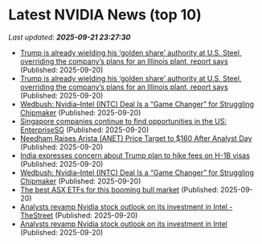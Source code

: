 # Latest NVIDIA News (top 10)
_Last updated: **2025-09-21 23:27:30**_

- [Trump is already wielding his ‘golden share’ authority at U.S. Steel, overriding the company’s plans for an Illinois plant, report says](https://fortune.com/2025/09/20/trump-us-steel-nippon-trump-golden-share-granite-city-plant-blocked-politics/) (Published: 2025-09-20)
- [Trump is already wielding his ‘golden share’ authority at U.S. Steel, overriding the company’s plans for an Illinois plant, report says](https://finance.yahoo.com/news/trump-already-wielding-golden-share-225826240.html) (Published: 2025-09-20)
- [Wedbush: Nvidia–Intel (INTC) Deal Is a “Game Changer” for Struggling Chipmaker](https://biztoc.com/x/d99b5a62c7251626) (Published: 2025-09-20)
- [Singapore companies continue to find opportunities in the US: EnterpriseSG](https://www.straitstimes.com/business/companies-markets/singapore-companies-continue-to-find-opportunities-in-the-us-enterprisesg) (Published: 2025-09-20)
- [Needham Raises Arista (ANET) Price Target to $160 After Analyst Day](https://finance.yahoo.com/news/needham-raises-arista-anet-price-223658339.html) (Published: 2025-09-20)
- [India expresses concern about Trump plan to hike fees on H-1B visas](https://roanoke.com/news/nation-world/business/article_622d7bea-de31-568e-b224-6ac42a0df538.html) (Published: 2025-09-20)
- [Wedbush: Nvidia–Intel (INTC) Deal Is a “Game Changer” for Struggling Chipmaker](https://consent.yahoo.com/v2/collectConsent?sessionId=1_cc-session_8621872a-de20-4848-acaa-aa69eb9c79d6) (Published: 2025-09-20)
- [The best ASX ETFs for this booming bull market](https://www.fool.com.au/2025/09/21/the-best-asx-etfs-for-this-booming-bull-market/) (Published: 2025-09-20)
- [Analysts revamp Nvidia stock outlook on its investment in Intel - TheStreet](https://slashdot.org/firehose.pl?op=view&amp;id=179411700) (Published: 2025-09-20)
- [Analysts revamp Nvidia stock outlook on its investment in Intel](https://biztoc.com/x/6bb2b4a5c3bcc2f7) (Published: 2025-09-20)
